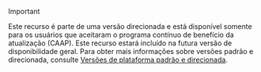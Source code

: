 > [!IMPORTANT]
> Este recurso é parte de uma versão direcionada e está disponível somente para os usuários que aceitaram o programa contínuo de benefício da atualização (CAAP). Este recurso estará incluído na futura versão de disponibilidade geral. Para obter mais informações sobre versões padrão e direcionada, consulte [Versões de plataforma padrão e direcionada](../get-started/public-preview-releases.md).
